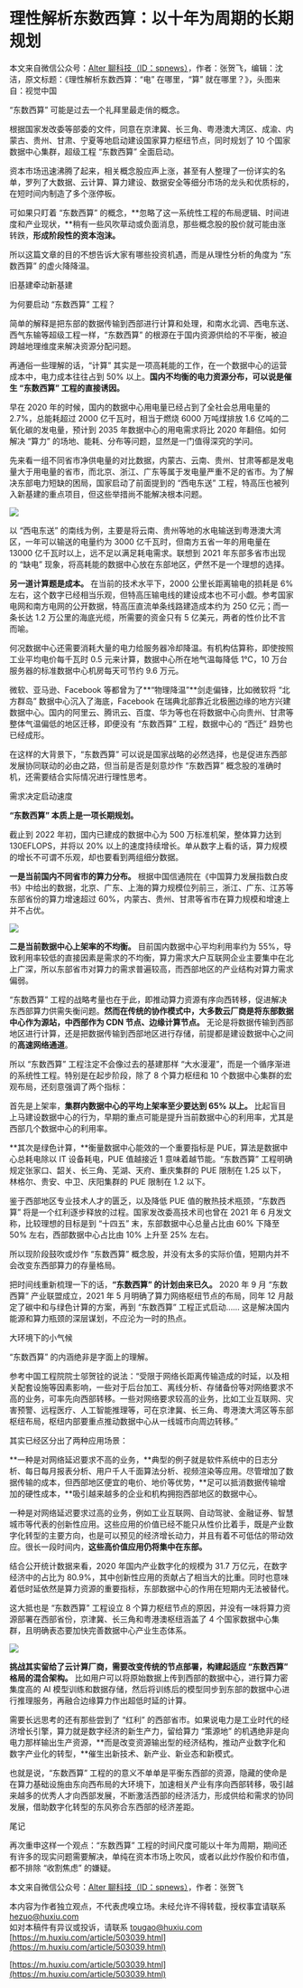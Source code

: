 # 理性解析东数西算：以十年为周期的长期规划
本文来自微信公众号：[Alter 聊科技（ID：spnews）](https://mp.weixin.qq.com/s/FXp2Z4_ys3DfKq4unldUYg)，作者：张贺飞，编辑：沈洁，原文标题：《理性解析东数西算：“电” 在哪里，“算” 就在哪里？》，头图来自：视觉中国

“东数西算” 可能是过去一个礼拜里最走俏的概念。

根据国家发改委等部委的文件，同意在京津冀、长三角、粤港澳大湾区、成渝、内蒙古、贵州、甘肃、宁夏等地启动建设国家算力枢纽节点，同时规划了 10 个国家数据中心集群，超级工程 “东数西算” 全面启动。

资本市场迅速沸腾了起来，相关概念股应声上涨，甚至有人整理了一份详实的名单，罗列了大数据、云计算、算力建设、数据安全等细分市场的龙头和优质标的，在短时间内制造了多个涨停板。

可如果只盯着 “东数西算” 的概念，**忽略了这一系统性工程的布局逻辑、时间进度和产业现状，**稍有一些风吹草动或负面消息，那些概念股的股价就可能由涨转跌，**形成阶段性的资本泡沫。** 

所以这篇文章的目的不想告诉大家有哪些投资机遇，而是从理性分析的角度为 “东数西算” 的虚火降降温。

旧基建牵动新基建  

为何要启动 “东数西算” 工程？

简单的解释是把东部的数据传输到西部进行计算和处理，和南水北调、西电东送、西气东输等超级工程一样，“东数西算” 的根源在于国内资源供给的不平衡，被迫跨越地理维度来解决资源分配问题。

再通俗一些理解的话，“计算” 其实是一项高耗能的工作，在一个数据中心的运营成本中，电力成本往往占到 50% 以上。**国内不均衡的电力资源分布，可以说是催生 “东数西算” 工程的直接诱因。** 

早在 2020 年的时候，国内的数据中心用电量已经占到了全社会总用电量的 2.7%，总能耗超过 2000 亿千瓦时，相当于燃烧 6000 万吨煤排放 1.6 亿吨的二氧化碳的发电量，预计到 2035 年数据中心的用电需求将比 2020 年翻倍。如何解决 “算力” 的场地、能耗、分布等问题，显然是一门值得深究的学问。

先来看一组不同省市净供电量的对比数据，内蒙古、云南、贵州、甘肃等都是发电量大于用电量的省市，而北京、浙江、广东等属于发电量严重不足的省市。为了解决东部电力短缺的困局，国家启动了前面提到的 “西电东送” 工程，特高压也被列入新基建的重点项目，但这些举措尚不能解决根本问题。

![](https://img.huxiucdn.com/article/content/202203/02/082504311559.png?imageView2/2/w/1000/format/png/interlace/1/q/85)

以 “西电东送” 的南线为例，主要是将云南、贵州等地的水电输送到粤港澳大湾区，一年可以输送的电量约为 3000 亿千瓦时，但南方五省一年的用电量在 13000 亿千瓦时以上，远不足以满足耗电需求。联想到 2021 年东部多省市出现的 “缺电” 现象，将高耗能的数据中心放在东部地区，俨然不是一个理想的选择。

**另一道计算题是成本。** 在当前的技术水平下，2000 公里长距离输电的损耗是 6% 左右，这个数字已经相当乐观，但特高压输电线的建设成本也不可小觑。参考国家电网和南方电网的公开数据，特高压直流单条线路建造成本约为 250 亿元；而一条长达 1.2 万公里的海底光缆，所需要的资金只有 5 亿美元，两者的性价比不言而喻。

何况数据中心还需要消耗大量的电力给服务器冷却降温。有机构估算称，即使按照工业平均电价每千瓦时 0.5 元来计算，数据中心所在地气温每降低 1℃，10 万台服务器的标准数据中心机房每天可节约 9.6 万元。

微软、亚马逊、Facebook 等都曾为了**“物理降温”**剑走偏锋，比如微软将 “北方群岛” 数据中心沉入了海底，Facebook 在瑞典北部靠近北极圈边缘的地方兴建数据中心。国内的阿里云、腾讯云、百度、华为等也在将数据中心向贵州、甘肃等整体气温偏低的地区迁移，即便没有 “东数西算” 工程，数据中心的 “西迁” 趋势也已经成形。

在这样的大背景下，“东数西算” 可以说是国家战略的必然选择，也是促进东西部发展协同联动的必由之路，但当前是否是刻意炒作 “东数西算” 概念股的准确时机，还需要结合实际情况进行理性思考。

需求决定启动速度  

**“东数西算” 本质上是一项长期规划。** 

截止到 2022 年初，国内已建成的数据中心为 500 万标准机架，整体算力达到 130EFLOPS，并将以 20% 以上的速度持续增长。单从数字上看的话，算力规模的增长不可谓不乐观，却也要看到两组细分数据。

**一是当前国内不同省市的算力分布。** 根据中国信通院在《中国算力发展指数白皮书》中给出的数据，北京、广东、上海的算力规模位列前三，浙江、广东、江苏等东部省份的算力增速超过 60%，内蒙古、贵州、甘肃等省市在算力规模和增速上并不占优。

![](https://img.huxiucdn.com/article/content/202203/02/082505103659.png?imageView2/2/w/1000/format/png/interlace/1/q/85)

**二是当前数据中心上架率的不均衡。** 目前国内数据中心平均利用率约为 55%，导致利用率较低的直接因素是需求的不均衡，算力需求大户互联网企业主要集中在北上广深，所以东部省市对算力的需求普遍较高，而西部地区的产业结构对算力需求偏弱。

“东数西算” 工程的战略考量也在于此，即推动算力资源有序向西转移，促进解决东西部算力供需失衡问题。**然而在传统的协作模式中，大多数云厂商是将东部数据中心作为源站，中西部作为 CDN 节点、边缘计算节点。** 无论是将数据传输到西部地区进行计算，还是把数据传输到西部地区进行存储，前提都是建设数据中心之间的**高速网络通道**。

所以 “东数西算” 工程注定不会像过去的基建那样 “大水漫灌”，而是一个循序渐进的系统性工程。特别是在起步阶段，除了 8 个算力枢纽和 10 个数据中心集群的宏观布局，还刻意强调了两个指标：

首先是上架率，**集群内数据中心的平均上架率至少要达到 65% 以上。** 比起盲目上马建设数据中心的行为，早期的重点可能是提升当前数据中心的利用率，尤其是西部几个数据中心的利用率。

**其次是绿色计算，**衡量数据中心能效的一个重要指标是 PUE，算法是数据中心总耗电除以 IT 设备耗电，PUE 值越接近 1 意味着越节能。“东数西算” 工程明确规定张家口、韶关、长三角、芜湖、天府、重庆集群的 PUE 限制在 1.25 以下，林格尔、贵安、中卫、庆阳集群的 PUE 限制在 1.2 以下。

鉴于西部地区专业技术人才的匮乏，以及降低 PUE 值的散热技术瓶颈，“东数西算” 将是一个红利逐步释放的过程。国家发改委高技术司也曾在 2021 年 6 月发文称，比较理想的目标是到 “十四五” 末，东部数据中心总量占比由 60% 下降至 50% 左右，西部数据中心占比由 10% 上升至 25% 左右。

所以现阶段鼓吹或炒作 “东数西算” 概念股，并没有太多的实际价值，短期内并不会改变东西部算力的存量格局。

把时间线重新梳理一下的话，**“东数西算” 的计划由来已久。** 2020 年 9 月 “东数西算” 产业联盟成立，2021 年 5 月明确了算力网络枢纽节点的布局，同年 12 月敲定了碳中和与绿色计算的方案，再到 “东数西算” 工程正式启动…… 这是解决国内能源和算力瓶颈的深层谋划，不应沦为一时的热点。

大环境下的小气候  

“东数西算” 的内涵绝非是字面上的理解。

参考中国工程院院士邬贺铨的说法：“受限于网络长距离传输造成的时延，以及相关配套设施等因素影响，一些对于后台加工、离线分析、存储备份等对网络要求不高的业务，可率先向西部转移。一些对网络要求较高的业务，比如工业互联网、灾害预警、远程医疗、人工智能推理等，可在京津冀、长三角、粤港澳大湾区等东部枢纽布局，枢纽内部要重点推动数据中心从一线城市向周边转移。”

其实已经区分出了两种应用场景：

**一种是对网络延迟要求不高的业务，**典型的例子就是软件系统中的日志分析、每日每月报表分析、用户千人千面算法分析、视频渲染等应用。尽管增加了数据传输的成本，但西部地区便宜的电价、地价等优势，**足可以抵消数据传输增加的硬性成本，**吸引越来越多的企业和机构拥抱西部地区的数据中心。

一种是对网络延迟要求过高的业务，例如工业互联网、自动驾驶、金融证券、智慧城市等代表的创新性应用。这些应用的价值已经不能只从性价比着手，既是产业数字化转型的主要方向，也是可以预见的经济增长动力，并且有着不可低估的带动效应。很长一段时间内，**这些高价值应用仍将集中在东部。** 

结合公开统计数据来看，2020 年国内产业数字化的规模为 31.7 万亿元，在数字经济中的占比为 80.9%，其中创新性应用的贡献占了相当大的比重。同时也意味着低时延依然是算力资源的重要指标，东部数据中心的作用在短期内无法被替代。

这大抵也是 “东数西算” 工程设立 8 个算力枢纽节点的原因，并没有一味将算力资源部署在西部省份，京津冀、长三角和粤港澳枢纽涵盖了 4 个国家数据中心集群，且明确表态要加快完善数据中心产业生态体系。

![](https://img.huxiucdn.com/article/content/202203/02/082506266000.jpg?imageView2/2/w/1000/format/jpg/interlace/1/q/85)

**挑战其实留给了云计算厂商，需要改变传统的节点部署，构建起适应 “东数西算” 格局的混合架构。** 比如用户可以将原始数据上传到西部的数据中心，进行算力密集度高的 AI 模型训练和数据存储，然后将训练后的模型同步到东部的数据中心进行推理服务，再融合边缘算力作出超低时延的计算。

需要长远思考的还有那些尝到了 “红利” 的西部省市。如果说电力是工业时代的经济增长引擎，算力就是数字经济的新生产力，留给算力 “策源地” 的机遇绝非是向电力那样输出生产资源，**而是改变资源输出型的经济结构，推动产业数字化和数字产业化的转型，**催生出新技术、新产业、新业态和新模式。

也就是说，“东数西算” 工程的的意义不单单是平衡东西部的资源，隐藏的使命是在算力基础设施由东向西布局的大环境下，加速相关产业有序向西部转移，吸引越来越多的优秀人才向西部发展，不断激活西部的经济活力，形成供给和需求的协同发展，借助数字化转型的东风弥合东西部的经济差距。

尾记  

再次重申这样一个观点：“东数西算” 工程的时间尺度可能以十年为周期，期间还有许多的现实问题需要解决，单纯在资本市场上吹风，或者以此炒作股价和市值，都不排除 “收割焦虑” 的嫌疑。

本文来自微信公众号：[Alter 聊科技（ID：spnews）](https://mp.weixin.qq.com/s/FXp2Z4_ys3DfKq4unldUYg)，作者：张贺飞

本内容为作者独立观点，不代表虎嗅立场。未经允许不得转载，授权事宜请联系 hezuo@huxiu.com  
如对本稿件有异议或投诉，请联系 tougao@huxiu.com 
 [https://m.huxiu.com/article/503039.html](https://m.huxiu.com/article/503039.html)

 [https://m.huxiu.com/article/503039.html](https://m.huxiu.com/article/503039.html)
